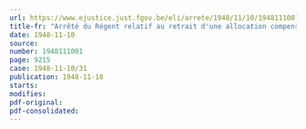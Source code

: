 ```yaml
---
url: https://www.ejustice.just.fgov.be/eli/arrete/1948/11/10/1948111001/justel
title-fr: "Arrêté du Régent relatif au retrait d'une allocation compensatoire à certaines catégories de personnes"
date: 1948-11-10
source:
number: 1948111001
page: 9215
case: 1948-11-10/31
publication: 1948-11-18
starts:
modifies:
pdf-original:
pdf-consolidated:
---
```


